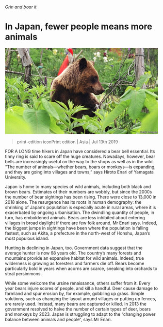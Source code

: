 ###### Grin and boar it

# In Japan, fewer people means more animals 

![image](images/20190713_ASP002_0.jpg) 

> print-edition iconPrint edition | Asia | Jul 13th 2019 

FOR A LONG time hikers in Japan have considered a bear bell essential. Its tinny ring is said to scare off the huge creatures. Nowadays, however, bear bells are increasingly useful on the way to the shops as well as in the wild. “The number of animals—whether bears, boars or monkeys—is expanding, and they are going into villages and towns,” says Hiroto Enari of Yamagata University. 

Japan is home to many species of wild animals, including both black and brown bears. Estimates of their numbers are wobbly, but since the 2000s the number of bear sightings has been rising. There were close to 13,000 in 2018 alone. The resurgence has its roots in human demography: the shrinking of Japan’s population is especially acute in rural areas, where it is exacerbated by ongoing urbanisation. The dwindling quantity of people, in turn, has emboldened animals. Bears are less inhibited about entering villages in broad daylight if there are few folk around, Mr Enari says. Indeed, the biggest jumps in sightings have been where the population is falling fastest, such as Akita, a prefecture in the north-west of Honshu, Japan’s most populous island. 

Hunting is declining in Japan, too. Government data suggest that the average hunter is now 68 years old. The country’s many forests and mountains provide an expansive habitat for wild animals. Indeed, true wilderness is growing as foresters and farmers die off. Bears become particularly bold in years when acorns are scarce, sneaking into orchards to steal persimmons. 

While some welcome the ursine renaissance, others suffer from it. Every year bears injure scores of people, and kill a handful. Deer cause damage to farmland and spur erosion by, for example, gobbling up grass. Simple solutions, such as changing the layout around villages or putting up fences, are rarely used. Instead, many bears are captured or killed. In 2013 the government resolved to halve the number of certain types of deer, boars and monkeys by 2023. Japan is struggling to adapt to the “changing power balance between animals and people”, says Mr Enari. 

